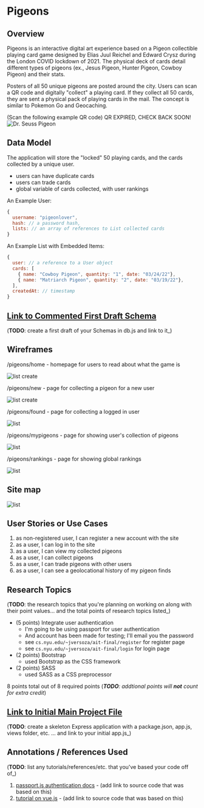 # Pigeons

## Overview

Pigeons is an interactive digital art experience based on a Pigeon collectible playing card game designed by Elias Juul Reichel and Edward Crysz during the London COVID lockdown of 2021. The physical deck of cards detail different types of pigeons (ex., Jesus Pigeon, Hunter Pigeon, Cowboy Pigeon) and their stats. 

Posters of all 50 unique pigeons are posted around the city. Users can scan a QR code and digitally "collect" a playing card. If they collect all 50 cards, they are sent a physical pack of playing cards in the mail. The concept is similar to Pokemon Go and Geocaching.

(Scan the following example QR code) QR EXPIRED, CHECK BACK SOON!
![Dr. Seuss Pigeon](documentation/frame.png)


## Data Model

The application will store the "locked" 50 playing cards, and the cards collected by a unique user.

* users can have duplicate cards
* users can trade cards 
* global variable of cards collected, with user rankings

An Example User:

```javascript
{
  username: "pigeonlover",
  hash: // a password hash,
  lists: // an array of references to List collected cards
}
```

An Example List with Embedded Items:

```javascript
{
  user: // a reference to a User object
  cards: [
    { name: "Cowboy Pigeon", quantity: "1", date: "03/24/22"},
    { name: "Matriarch Pigeon", quantity: "2", date: "03/19/22"},
  ],
  createdAt: // timestamp
}
```


## [Link to Commented First Draft Schema](db.js) 

(__TODO__: create a first draft of your Schemas in db.js and link to it_)

## Wireframes

/pigeons/home - homepage for users to read about what the game is

![list create](documentation/home.png)

/pigeons/new - page for collecting a pigeon for a new user

![list create](documentation/newuser.png)

/pigeons/found - page for collecting a logged in user

![list](documentation/olduser.png)

/pigeons/mypigeons - page for showing user's collection of pigeons

![list](documentation/mypigeons.png)

/pigeons/rankings - page for showing global rankings

![list](documentation/rankings.png)

## Site map

![list](documentation/sitemap.png)

## User Stories or Use Cases

1. as non-registered user, I can register a new account with the site
2. as a user, I can log in to the site
3. as a user, I can view my collected pigeons
4. as a user, I can collect pigeons
5. as a user, I can trade pigeons with other users
6. as a user, I can see a geolocational history of my pigeon finds

## Research Topics

(__TODO__: the research topics that you're planning on working on along with their point values... and the total points of research topics listed_)

* (5 points) Integrate user authentication
    * I'm going to be using passport for user authentication
    * And account has been made for testing; I'll email you the password
    * see <code>cs.nyu.edu/~jversoza/ait-final/register</code> for register page
    * see <code>cs.nyu.edu/~jversoza/ait-final/login</code> for login page
* (2 points) Bootstrap
    * used Bootstrap as the CSS framework
* (2 points) SASS
    * used SASS as a CSS preprocessor

8 points total out of 8 required points (___TODO__: addtional points will __not__ count for extra credit_)


## [Link to Initial Main Project File](app.js) 

(__TODO__: create a skeleton Express application with a package.json, app.js, views folder, etc. ... and link to your initial app.js_)

## Annotations / References Used

(__TODO__: list any tutorials/references/etc. that you've based your code off of_)

1. [passport.js authentication docs](http://passportjs.org/docs) - (add link to source code that was based on this)
2. [tutorial on vue.js](https://vuejs.org/v2/guide/) - (add link to source code that was based on this)


